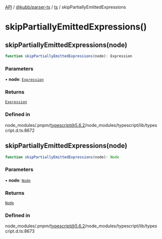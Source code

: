 [API](../../../../../packages.md) / [@kubb/parser-ts](../../../index.md) / [ts](../index.md) / skipPartiallyEmittedExpressions

# skipPartiallyEmittedExpressions()

## skipPartiallyEmittedExpressions(node)

```ts
function skipPartiallyEmittedExpressions(node): Expression
```

### Parameters

• **node**: [`Expression`](../interfaces/Expression.md)

### Returns

[`Expression`](../interfaces/Expression.md)

### Defined in

node\_modules/.pnpm/typescript@5.6.2/node\_modules/typescript/lib/typescript.d.ts:8672

## skipPartiallyEmittedExpressions(node)

```ts
function skipPartiallyEmittedExpressions(node): Node
```

### Parameters

• **node**: [`Node`](../interfaces/Node.md)

### Returns

[`Node`](../interfaces/Node.md)

### Defined in

node\_modules/.pnpm/typescript@5.6.2/node\_modules/typescript/lib/typescript.d.ts:8673
